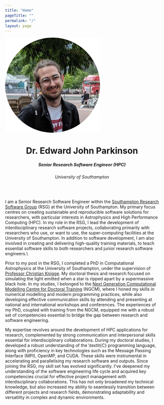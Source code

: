 ```yaml
---
title: "Home"
pageTitle: ""
permalink: "/"
layout: page
---
```


<div class="container">
    <div class="row">
        <div class="col-4">
            <img src="img/me.png" alt="it's me" style="max-width: 100%; height: auto;" />
        </div>
        <div class="col align-self-center" align="center">
            <h1>Dr. Edward John Parkinson</h1>
            <h5>Senior Research Software Engineer (HPC)</h5>
            <h6>University of Southampton</h6>
        </div>
    </div>
</div>
<br />

I am a Senior Research Software Engineer within the [Southampton Research Software Group](https://rsgsoton.net/) (RSG) at the University of Southampton. My primary focus centres on creating sustainable and reproducible software solutions for researchers, with particular interests in Astrophysics and High Performance Computing (HPC). In my role in the RSG, I lead the development of interdisciplinary research software projects, collaborating primarily with researchers who use, or want to use, the super-computing facilities at the University of Southampton. In addition to software development, I am also involved in creating and delivering high-quality training materials, to teach essential software skills to both researchers and junior research software engineers.\\

Prior to my post in the RSG, I completed a PhD in Computational Astrophysics at the University of Southampton, under the supervision of [Professor Christian Knigge](https://www.phys.soton.ac.uk/people/ck7). My doctoral thesis and research focused on simulating the light emitted when a star is ripped apart by a supermassive black hole. In my studies, I belonged to the [Next Generation Computational Modelling Centre for Doctoral Training](https://www.ngcm.soton.ac.uk/) (NGCM), where I honed my skills in numerical modelling and modern programming practices, while also developing effective communication skills by attending and presenting at national and international workshops and conferences. The experiences of my PhD, coupled with training from the NGCM, equipped me with a robust set of competencies essential to bridge the gap between research and software engineering. 

My expertise revolves around the development of HPC applications for research, complemented by strong communication and interpersonal skills essential for interdisciplinary collaborations. During my doctoral studies, I developed a robust understanding of the \textit{C} programming language, along with proficiency in key technologies such as the Message Passing Interface (MPI), OpenMP, and CUDA. These skills were instrumental in accelerating and parallelising my research software and outputs. Since joining the RSG, my skill set has evolved significantly. I've deepened my understanding of the software engineering life cycle and acquired key competencies crucial for effective project management with interdisciplinary collaborations. This has not only broadened my technical knowledge, but also increased my ability to seamlessly transition between different projects and research fields, demonstrating adaptability and versatility in complex and dynamic environments.
